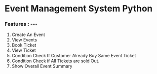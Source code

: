 # Event Management System Python

### Features : ---
1. Create An Event
2. View Events
3. Book Ticket
4. View Ticket
5. Condition Check If Customer Already Buy Same Event Ticket
6. Condition Check if All Tickets are sold Out.
7. Show Overall Event Summary
